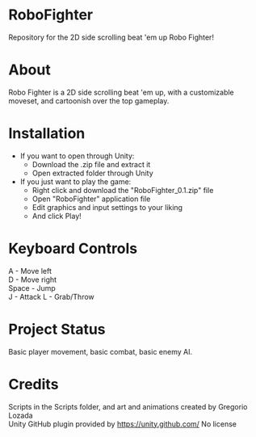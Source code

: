 # RoboFighter
Repository for the 2D side scrolling beat 'em up Robo Fighter!
# About
Robo Fighter is a 2D side scrolling beat 'em up, with a customizable moveset,
and cartoonish over the top gameplay.
# Installation
- If you want to open through Unity:
  - Download the .zip file and extract it
  - Open extracted folder through Unity
- If you just want to play the game:
  - Right click and download the "RoboFighter_0.1.zip" file
  - Open "RoboFighter" application file
  - Edit graphics and input settings to your liking
  - And click Play!
# Keyboard Controls
A - Move left<br/>
D - Move right<br/>
Space - Jump<br/>
J - Attack
L - Grab/Throw
# Project Status
Basic player movement, basic combat, basic enemy AI.
# Credits
Scripts in the Scripts folder, and art and animations created by Gregorio Lozada<br/>
Unity GitHub plugin provided by https://unity.github.com/
No license

